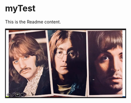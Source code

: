 # myTest
This is the Readme content.

![alt text](https://github.com/nilmax/myTest/blob/master/brocks_image.png)
